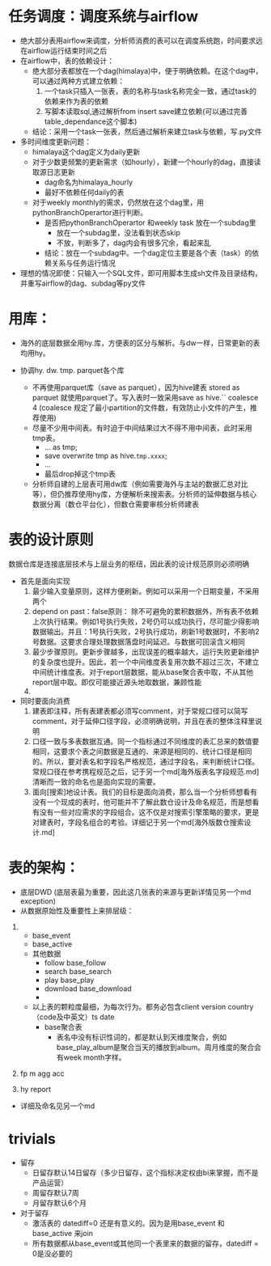 <!-- @author bowen -->
# 任务调度：调度系统与airflow

- 绝大部分表用airflow来调度，分析师消费的表可以在调度系统跑，时间要求远在airflow运行结束时间之后
- 在airflow中，表的依赖设计：
	+ 绝大部分表都放在一个dag(himalaya)中，便于明确依赖。在这个dag中，可以通过两种方式建立依赖：
		1. 一个task只插入一张表，表的名称与task名称完全一致，通过task的依赖来作为表的依赖
		2. 写脚本读取sql,通过解析from insert save建立依赖(可以通过完善table_dependance这个脚本)
	+ 结论：采用一个task一张表，然后通过解析来建立task与依赖，写.py文件
- 多时间维度更新问题：
	+ himalaya这个dag定义为daily更新
	+ 对于少数更频繁的更新需求（如hourly），新建一个hourly的dag，直接读取源日志更新
		* dag命名为himalaya_hourly
		* 最好不依赖任何daily的表
	+ 对于weekly monthly的需求，仍然放在这个dag里，用pythonBranchOperartor进行判断。
		* 是否把pythonBranchOperartor 和weekly task 放在一个subdag里
			- 放在一个subdag里，没法看到状态skip
			- 不放，判断多了，dag内会有很多冗余，看起来乱
		* 结论：放在一个subdag中。一个dag定位主要是各个表（task）的依赖关系与任务运行情况
- 理想的情况即使：只输入一个SQL文件，即可用脚本生成sh文件及目录结构，并重写airflow的dag、subdag等py文件



# 用库：
- 海外的底层数据全用hy.库，方便表的区分与解析。与dw一样，日常更新的表均用hy。

- 协调hy. dw. tmp. parquet各个库
	+ 不再使用parquet库（save as parquet），因为hive建表 stored as parquet 就使用parquet了。写入表时一致采用save <options> as hive.`` coalesce 4 (coalesce 规定了最小partition的文件数，有效防止小文件的产生，推荐使用)
	+ 尽量不少用中间表。有时迫于中间结果过大不得不用中间表，此时采用tmp表。
		* ... as tmp;
		* save overwrite tmp as hive.`tmp.xxxx`;
		* ...
		* 最后drop掉这个tmp表
	+ 分析师自建的上层表可用dw库（例如需要海外与主站的数据汇总对比等），但仍推荐使用hy库，方便解析来搜索表。分析师的延伸数据与核心数据分离（数仓平台化），但数仓需要审核分析师建表



# 表的设计原则

数据仓库是连接底层技术与上层业务的枢纽，因此表的设计规范原则必须明确
- 首先是面向实现
	1. 最少输入变量原则，这样方便刷新。例如可以采用一个日期变量，不采用两个
	2. depend on past：false原则： 除不可避免的累积数据外，所有表不依赖上次执行结果。例如1号执行失败，2号仍可以成功执行，尽可能少得影响数据输出。并且：1号执行失败，2号执行成功，刷新1号数据时，不影响2号数据。这要求合理处理数据落盘时间延迟。与数据可回滚含义相同
	3. 最少步骤原则。更新步骤越多，出现误差的概率越大，运行失败更新维护的复杂度也提升。因此，若一个中间维度表复用次数不超过三次，不建立中间统计维度表。对于report层数据，能从base聚合表中取，不从其他report层中取。即仅可能接近源头地取数据，兼顾性能
	4. 
- 同时要面向消费
	1. 建表即注释，所有表建表都必须写comment，对于常规口径可以简写comment，对于延伸口径字段，必须明确说明，并且在表的整体注释里说明
	2. 口径一致与多表数据互通。同一个指标通过不同维度的表汇总来的数值要相同，这要求个表之间数据是互通的、来源是相同的、统计口径是相同的。所以，要对表名和字段名严格规范，通过字段名，来判断统计口径。常规口径在参考携程规范之后，记于另一个md[海外版表名字段规范.md]清晰而一致的命名也是面向实现的需要。
	3. 面向[搜索]地设计表。我们的目标是面向消费，那么当一个分析师想看有没有一个现成的表时，他可能并不了解此数仓设计及命名规范，而是想看有没有一些对应需求的字段组合。这不仅是对搜索引擎策略的要求，更是对建表时，字段名组合的考验。详细记于另一个md[海外版数仓搜索设计.md]

# 表的架构：

- 底层DWD (底层表最为重要，因此这几张表的来源与更新详情见另一个md exception)
- 从数据原始性及重要性上来排层级：

1.	+ base_event  
	+ base_active
	+ 其他数据
		* follow	base_follow 
		* search	base_search 
		* play 		base_play
		* download	base_download
		* 		
	+ 以上表的颗粒度最细，为每次行为。都务必包含client version country（code及中英文）ts date
		* base聚合表
			- 表名中没有标识性词的，都是默认到天维度聚合，例如 base_play_album是聚合当天的播放到album。周月维度的聚合会有week month字样。

2. fp m agg acc 
3. hy report 

- 详细及命名见另一个md 

# trivials
- 留存
	+ 日留存默认14日留存（多少日留存，这个指标决定权由bi来掌握，而不是产品运营）
	+ 周留存默认7周
	+ 月留存默认6个月
- 对于留存
	+ 激活表的 datediff=0 还是有意义的。因为是用base_event 和 base_active 来join
	+ 所有数据都从base_event或其他同一个表里来的数据的留存，datediff = 0是没必要的
